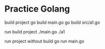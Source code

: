 # Practice Golang

build project
go build main.go
go build src/a1.go

run build project
./main.go
./a1 

run project without build
go run main.go